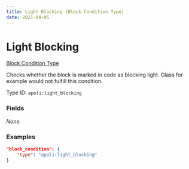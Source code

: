 ```yaml
---
title: Light Blocking (Block Condition Type)
date: 2021-04-05
---
```


# Light Blocking

[Block Condition Type](../block_condition_types.md)

Checks whether the block is marked in code as blocking light. Glass for example would not fulfill this condition.

Type ID: `apoli:light_blocking`


### Fields

_None._


### Examples

```json
"block_condition": {
    "type": "apoli:light_blocking"
}
```